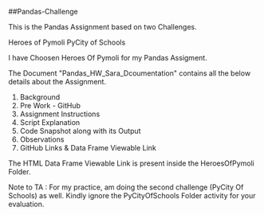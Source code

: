 ##Pandas-Challenge

This is the Pandas Assignment based on two Challenges.

Heroes of Pymoli PyCity of Schools

I have Choosen Heroes Of Pymoli for my Pandas Assigment.

The Document "Pandas_HW_Sara_Dcoumentation" contains all the below details about the Assignment.

1) Background
2) Pre Work - GitHub
3) Assignment Instructions
4) Script Explanation
5) Code Snapshot along with its Output
6) Observations
7) GitHub Links & Data Frame Viewable Link

The HTML Data Frame Viewable Link is present inside the HeroesOfPymoli Folder.

Note to TA : For my practice, am doing the second challenge (PyCity Of Schools) as well. Kindly ignore the PyCityOfSchools Folder activity for your evaluation.
